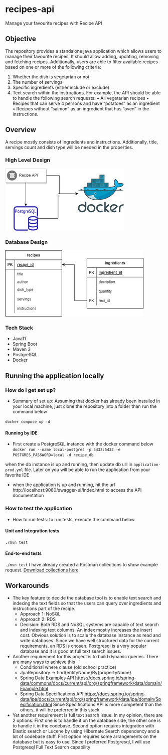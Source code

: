 # recipes-api
Manage your favourite recipes with Recipe API

## Objective
Ths repository provides a standalone java application which allows users to manage their favourite recipes. It should
allow adding, updating, removing and fetching recipes. Additionally, users are able to filter
available recipes based on one or more of the following criteria:
1. Whether the dish is vegetarian or not
2. The number of servings
3. Specific ingredients (either include or exclude)
4. Text search within the instructions.
   For example, the API should be able to handle the following search requests:
   • All vegetarian recipes
   • Recipes that can serve 4 persons and have “potatoes” as an ingredient
   • Recipes without “salmon” as an ingredient that has “oven” in the instructions.

## Overview
A recipe mostly consists of ingredients and instructions. Additionally, title, servings count and dish type will be needed in the properties.

### High Level Design
![](docs/images/high-level-design.drawio.png)

### Database Design
![](docs/images/database-design.drawio.png)

### Tech Stack
* Java11
* Spring Boot
* Maven 3
* PostgreSQL
* Docker

## Running the application locally ##
### How do I get set up? ###

* Summary of set up: Assuming that docker has already been installed in your local machine, 
just clone the repository into a folder than run the command below 

```` docker compose up -d ````

#### Running by IDE
* First create a PostgreSQL instance with the docker command below <br>
```docker run --name local-postgres -p 5432:5432 -e POSTGRES_PASSWORD=local -d recipe_db```

when the db instance is up and running, then update db url in `application-prod.yml` file. Later on you will be able to run the application from your favorite IDE

* when the application is up and running, hit the url http://localhost:9080/swagger-ui/index.html to access the API documentation

### How to test the application
* How to run tests: to run tests, execute the command below

#### Unit and Integration tests
````./mvn test````

#### End-to-end tests
````./mvn test````
I have already created a Postman collections to show example request.
[Download collections here](docs/recipe-api-collections.postman_collection.json)

## Workarounds
- The key feature to decide the database tool is to enable text search and indexing the text fields so that the users can query over ingredients and instructions part of the recipe.
    * Approach 1: NoSQL
    * Approach 2: RDS
    * Decision: Both RDS and NoSQL systems are capable of text search and indexing text columns. An index mostly increases the insert cost. Obvious solution is to scale the database instance as read and write databases. Since we have well structured data for the current requirements, an RDS is chosen. Postgresql is a very popular database and it is good at full text search issues.
- Another requirement for this project is to build dynamic queries. There are many ways to achieve this
    * Conditional where clause (old school practice)
    * JpaRepository -> find{entityName}By{propertyName}
    * Spring Data Examples API https://docs.spring.io/spring-data/commons/docs/current/api/org/springframework/data/domain/Example.html
    * Spring Data Specifications API https://docs.spring.io/spring-data/jpa/docs/current/api/org/springframework/data/jpa/domain/Specification.html
 Since Specifications API is more competent than the others, it will be preferred in this stack
- Yet another requirement is full text search issue. In my opinion, there are 2 options. First one is to handle it on the database side, the other one is to handle it in the codebase. Second option requires integration with Elastic search or Lucene by using Hibernate Search dependency and a lot of codebase stuff. First option requires some arrangements on the database but is easy to use. Since I preferred Postgresql, I will use Postgresql Full Text Search capability

